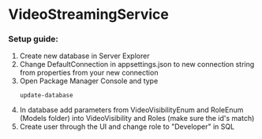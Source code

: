 # VideoStreamingService

### Setup guide:
<ol>
  <li>Create new database in Server Explorer</li>
  <li>Change DefaultConnection in appsettings.json to new connection string from properties from your new connection</li>
  <li>Open Package Manager Console and type 
    
    update-database
  </li>
  <li>In database add parameters from VideoVisibilityEnum and RoleEnum (Models folder) into VideoVisibility and Roles (make sure the id's match)</li>
  <li>Create user through the UI and change role to "Developer" in SQL</li>
</ol>
